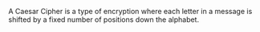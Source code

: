 
A Caesar Cipher is a type of encryption where each letter in a message is shifted by a fixed number of positions down the alphabet.
